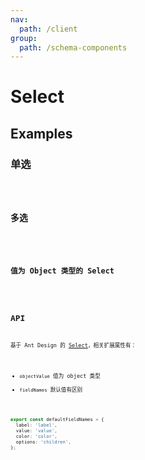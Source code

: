 ```yaml
---
nav:
  path: /client
group:
  path: /schema-components
---
```


# Select 

## Examples

### 单选

<code src="./demos/demo1.tsx" />

### 多选

<code src="./demos/demo2.tsx" />

### 值为 Object 类型的 Select

<code src="./demos/demo3.tsx" />

## API

基于 Ant Design 的 [Select](https://ant.design/components/select/#API)，相关扩展属性有：

- `objectValue` 值为 object 类型
- `fieldNames` 默认值有区别

```ts
export const defaultFieldNames = {
  label: 'label',
  value: 'value',
  color: 'color',
  options: 'children',
};
```